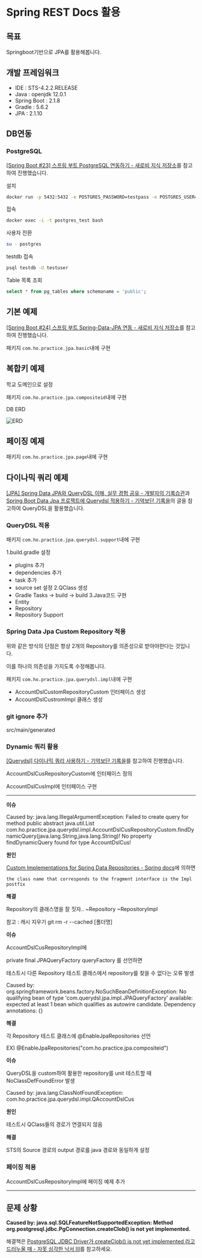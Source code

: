 # Spring REST Docs 활용


## 목표
Springboot기반으로 JPA를 활용해봅니다.


## 개발 프레임워크
 - IDE : STS-4.2.2.RELEASE
 - Java : openjdk 12.0.1
 - Spring Boot : 2.1.8
 - Gradle : 5.6.2
 - JPA : 2.1.10


## DB연동
### PostgreSQL

[[Spring Boot #23] 스프링 부트 PostgreSQL 연동하기 - 새로비 지식 저장소](https://engkimbs.tistory.com/789)를 참고하여 진행했습니다.

설치
```bash
docker run -p 5432:5432 -e POSTGRES_PASSWORD=testpass -e POSTGRES_USER=testuser -e POSTGRES_DB=testdb --name postgres_test -d postgres
```

접속
```bash
docker exec -i -t postgres_test bash
```

사용자 전환
```bash
su - postgres
```

testdb 접속
```bash
psql testdb -U testuser
```

Table 목록 조회
```sql
select * from pg_tables where schemaname = 'public';
```


## 기본 예제

[[Spring Boot #24] 스프링 부트 Spring-Data-JPA 연동 - 새로비 지식 저장소](https://engkimbs.tistory.com/790)를 참고하여 진행했습니다.

패키지 `com.ho.practice.jpa.basic`내에 구현


## 복합키 예제
학교 도메인으로 설정

패키지 `com.ho.practice.jpa.compositeid`내에 구현

DB ERD

![ERD](http://hohome.ipdisk.co.kr:80/dl/4241c994ff53164639e03b98009d2fb8/5d9c0e6a/657465726e616c3b61646d696e/9Qjk0Qh1hFfJWl54BnJ2H6Q729Mwnbz/ERD.png)


## 페이징 예제
패키지 `com.ho.practice.jpa.page`내에 구현


## 다이나믹 쿼리 예제
[[JPA] Spring Data JPA와 QueryDSL 이해, 실무 경험 공유 - 개발자의 기록습관](https://ict-nroo.tistory.com/117)과 [Spring Boot Data Jpa 프로젝트에 Querydsl 적용하기 - 기억보단 기록을](https://jojoldu.tistory.com/372)의 글을 참고하여 QueryDSL을 활용했습니다.

### QueryDSL 적용

패키지 `com.ho.practice.jpa.querydsl.support`내에 구현

1.build.gradle 설정
- plugins 추가
- dependencies 추가
- task 추가
- source set 설정
2.QClass 생성
- Gradle Tasks -> build -> build
3.Java코드 구현
- Entity
- Repository
- Repository Support

### Spring Data Jpa Custom Repository 적용

위와 같은 방식의 단점은 항상 2개의 Repository를 의존성으로 받아야한다는 것입니다.

이를 하나의 의존성을 가지도록 수정해봅니다.

패키지 `com.ho.practice.jpa.querydsl.impl`내에 구현

- AccountDslCustomRepositoryCustom 인터페이스 생성
- AccountDslCustromImpl 클래스 생성

### git ignore 추가
src/main/generated

### Dynamic 쿼리 활용
[[Querydsl] 다이나믹 쿼리 사용하기 - 기억보단 기록을](https://jojoldu.tistory.com/394)를 참고하여 진행했습니다.

AccountDslCusRepositoryCustom에 인터페이스 정의

AccountDslCusImpl에 인터페이스 구현

---

**이슈**

Caused by: 
    java.lang.IllegalArgumentException: 
        Failed to create query for method public abstract java.util.List com.ho.practice.jpa.querydsl.impl.AccountDslCusRepositoryCustom.findDynamicQuery(java.lang.String,java.lang.String)! 
        No property findDynamicQuery found for type AccountDslCus!
        
**원인**

[Custom Implementations for Spring Data Repositories - Spring docs](https://docs.spring.io/spring-data/jpa/docs/current/reference/html/#repositories.custom-implementations)에 의하면

`the class name that corresponds to the fragment interface is the Impl postfix`

**해결**

Repository의 클래스명을 잘 짓자..
~Repository
~RepositoryImpl

참고 : 캐시 지우기 git rm -r --cached [폴더명]

**이슈**

AccountDslCusRepositoryImpl에 

private final JPAQueryFactory queryFactory 를 선언하면

테스트시 다른 Repository 테스트 클래스에서 repository를 찾을 수 없다는 오류 발생

Caused by: 
    org.springframework.beans.factory.NoSuchBeanDefinitionException: 
        No qualifying bean of type 'com.querydsl.jpa.impl.JPAQueryFactory' available: 
            expected at least 1 bean which qualifies as autowire candidate. Dependency annotations: {}

**해결**

각 Repository 테스트 클래스에 @EnableJpaRepositories 선언

EX) @EnableJpaRepositories("com.ho.practice.jpa.compositeid")


**이슈**

QueryDSL을 custom하여 활용한 repository를 unit 테스트할 때 NoClassDefFoundError 발생

Caused by: 
    java.lang.ClassNotFoundException: 
        com.ho.practice.jpa.querydsl.impl.QAccountDslCus

**원인**

테스트시 QClass들의 경로가 연결되지 않음

**해결**

STS의 Source 경로의 output 경로를 java 경로와 동일하게 설정


### 페이징 적용

AccountDslCusRepositoryImpl에 페이징 예제 추가 

---

## 문제 상황

__Caused by: java.sql.SQLFeatureNotSupportedException: Method org.postgresql.jdbc.PgConnection.createClob() is not yet implemented.__

해결책은 [PostgreSQL JDBC Driver가 createClob() is not yet implemented 라고 드러누울 때 - 자못 심각한 낙서 III](https://ryudaewan.wordpress.com/2018/02/08/pgsql_jpa/)를 참고하세요.